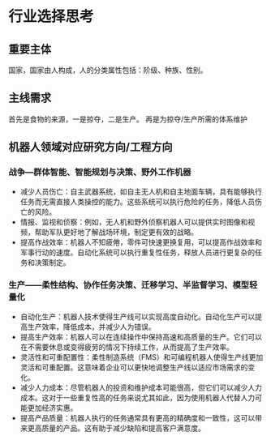 # 行业选择思考

## 重要主体
国家，国家由人构成，人的分类属性包括：阶级、种族、性别。
## 主线需求
首先是食物的来源，一是掠夺，二是生产。
再是为掠夺/生产所需的体系维护

## 机器人领域对应研究方向/工程方向
### 战争—群体智能、智能规划与决策、野外工作机器
- 减少人员伤亡：自主武器系统，如自主无人机和自主地面车辆，具有能够执行任务而无需直接人类操控的能力。这些系统可以执行危险的任务，降低人员伤亡的风险。
- 情报、监视和侦察：例如，无人机和野外侦察机器人可以提供实时图像和视频，帮助军队更好地了解战场环境，制定更有效的战略。
- 提高作战效率：机器人不知疲倦，零件可快速更换复用，可以提高作战效率和军事行动的速度。自动化系统可以执行重复性任务，释放人员进行更复杂的任务和决策制定。
### 生产——柔性结构、协作任务决策、迁移学习、半监督学习、模型轻量化
- 自动化生产：机器人技术使得生产线可以实现高度自动化。自动化生产可以提高生产效率，降低成本，并减少人为错误。
- 提高生产效率：机器人可以在连续操作中保持高速和高质量的生产。它们可以在不需要休息或变得疲劳的情况下持续工作，从而提高了生产效率。
- 灵活性和可重配置性：柔性制造系统（FMS）和可编程机器人使得生产线更加灵活和可重配置。这意味着企业可以更快地调整生产线以适应市场需求的变化。
- 减少人力成本：尽管机器人的投资和维护成本可能很高，但它们可以减少人力成本。这对于一些重复性高的任务来说尤其如此，因为使用机器人代替人力可能更加经济实惠。
- 提高产品质量：机器人执行的任务通常具有更高的精确度和一致性，这可以带来更高质量的产品。这有助于减少缺陷和提高客户满意度。
